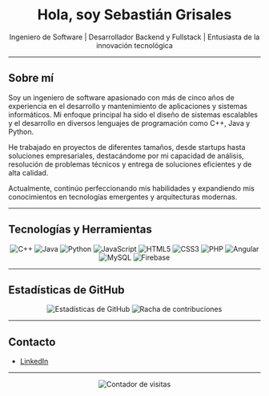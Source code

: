 <h1 align="center"><b>Hola, soy Sebastián Grisales</b></h1>

<p align="center">
  Ingeniero de Software | Desarrollador Backend y Fullstack | Entusiasta de la innovación tecnológica
</p>

---

## Sobre mí

Soy un ingeniero de software apasionado con más de cinco años de experiencia en el desarrollo y mantenimiento de aplicaciones y sistemas informáticos. Mi enfoque principal ha sido el diseño de sistemas escalables y el desarrollo en diversos lenguajes de programación como C++, Java y Python. 

He trabajado en proyectos de diferentes tamaños, desde startups hasta soluciones empresariales, destacándome por mi capacidad de análisis, resolución de problemas técnicos y entrega de soluciones eficientes y de alta calidad.

Actualmente, continúo perfeccionando mis habilidades y expandiendo mis conocimientos en tecnologías emergentes y arquitecturas modernas.

---

## Tecnologías y Herramientas

<div align="center">
  
  ![C++](https://img.shields.io/badge/C++-00599C?style=for-the-badge&logo=c%2B%2B&logoColor=white)
  ![Java](https://img.shields.io/badge/Java-ED8B00?style=for-the-badge&logo=openjdk&logoColor=white)
  ![Python](https://img.shields.io/badge/Python-3670A0?style=for-the-badge&logo=python&logoColor=ffdd54)
  ![JavaScript](https://img.shields.io/badge/JavaScript-323330?style=for-the-badge&logo=javascript&logoColor=F7DF1E)
  ![HTML5](https://img.shields.io/badge/HTML5-E34F26?style=for-the-badge&logo=html5&logoColor=white)
  ![CSS3](https://img.shields.io/badge/CSS3-1572B6?style=for-the-badge&logo=css3&logoColor=white)
  ![PHP](https://img.shields.io/badge/PHP-777BB4?style=for-the-badge&logo=php&logoColor=white)
  ![Angular](https://img.shields.io/badge/Angular-DD0031?style=for-the-badge&logo=angular&logoColor=white)
  ![MySQL](https://img.shields.io/badge/MySQL-00000f?style=for-the-badge&logo=mysql&logoColor=white)
  ![Firebase](https://img.shields.io/badge/Firebase-039BE5?style=for-the-badge&logo=firebase&logoColor=white)
  
</div>

---

## Estadísticas de GitHub

<div align="center">

![Estadísticas de GitHub](https://github-readme-stats.vercel.app/api?username=heysebas&theme=default&hide_border=true&show_icons=true&count_private=true)
![Racha de contribuciones](https://github-readme-streak-stats.herokuapp.com/?user=heysebas&theme=default&hide_border=true)

</div>

---

## Contacto

- [LinkedIn](https://www.linkedin.com/in/johan-sebasti%C3%A1n-grisales-montoya-371911257/)

---

<p align="center">
  <img src="https://visitcount.itsvg.in/api?id=heysebas&icon=0&color=0" alt="Contador de visitas">
</p>

<!-- Creado con dedicación y pasión -->
